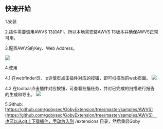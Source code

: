 ## 快速开始

1.安装

2.插件需要调用AWVS 13的API，所以本地需安装AWVS 13版本并确保AWVS正常可用。

3.配置AWVS的Key、Web Address。

![](https://gobies.org/awvs1.gif)

4.使用

4.1 在webfinder页、ip详情页点击插件对应的按钮，即可扫描当前web页面。
![](https://gobies.org/awvs2.gif)

4.2 在toolbar点击插件对应按钮，可查看扫描任务，并对已完成的扫描进行报告的生成和导出。
![](https://gobies.org/awvs3.gif)

5.Github: [https://github.com/gobysec/GobyExtension/tree/master/samples/AWVS](https://github.com/gobysec/GobyExtension/tree/master/samples/AWVS)，也可以从git上下载插件，手动放入到 /extensions 目录，然后重启Goby
